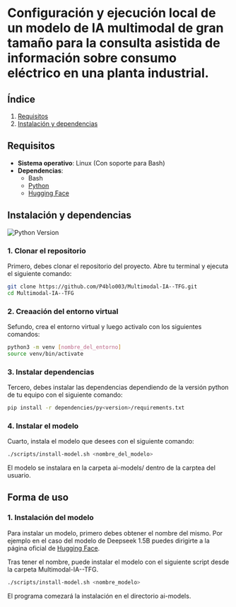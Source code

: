 # Configuración y ejecución local de un modelo de IA multimodal de gran tamaño para la consulta asistida de información sobre consumo eléctrico en una planta industrial.

## **Índice**

1. [Requisitos](#requisitos)
2. [Instalación y dependencias](#instalación-y-dependencias)

## **Requisitos**

- **Sistema operativo**: Linux (Con soporte para Bash)
- **Dependencias**:
  - Bash
  - [Python](https://www.python.org/downloads/)
  - [Hugging Face](https://huggingface.co/)


## **Instalación y dependencias**

![Python Version](https://img.shields.io/badge/python-3.12.6-blue)

### 1. Clonar el repositorio

Primero, debes clonar el repositorio del proyecto. Abre tu terminal y ejecuta el siguiente comando:
```bash
git clone https://github.com/P4blo003/Multimodal-IA--TFG.git
cd Multimodal-IA--TFG
```

### 2. Creaación del entorno virtual

Sefundo, crea el entorno virtual y luego activalo con los siguientes comandos:
```bash
python3 -m venv [nombre_del_entorno]
source venv/bin/activate
```

### 3. Instalar dependencias

Tercero, debes instalar las dependencias dependiendo de la versión python de tu equipo con el siguiente comando:
```bash
pip install -r dependencies/py<version>/requirements.txt
```

### 4. Instalar el modelo

Cuarto, instala el modelo que desees con el siguiente comando:
```bash
./scripts/install-model.sh <nombre_del_modelo>
```
El modelo se instalara en la carpeta ai-models/ dentro de la carptea del usuario.

## **Forma de uso**

### 1. Instalación del modelo

Para instalar un modelo, primero debes obtener el nombre del mismo. Por ejemplo en el caso del modelo de Deepseek 1.5B
puedes dirigirte a la página oficial de [Hugging Face](https://huggingface.co/deepseek-ai/DeepSeek-R1-Distill-Qwen-1.5B).

Tras tener el nombre, puede instalar el modelo con el siguiente script desde la carpeta Multimodal-IA--TFG.
```bash
./scripts/install-model.sh <nombre_modelo>
```
El programa comezará la instalación en el directorio ai-models.